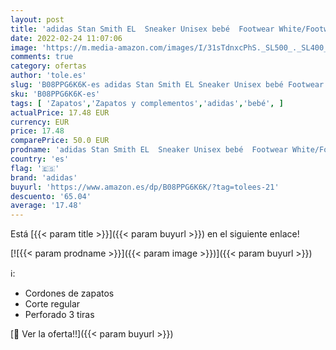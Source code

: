```yaml
---
layout: post
title: 'adidas Stan Smith EL  Sneaker Unisex bebé  Footwear White/Footwear White/Green  26 EU'
date: 2022-02-24 11:07:06
image: 'https://m.media-amazon.com/images/I/31sTdnxcPhS._SL500_._SL400_.jpg'
comments: true
category: ofertas
author: 'tole.es'
slug: 'B08PPG6K6K-es adidas Stan Smith EL Sneaker Unisex bebé Footwear...'
sku: 'B08PPG6K6K-es'
tags: [ 'Zapatos','Zapatos y complementos','adidas','bebé', ]
actualPrice: 17.48 EUR
currency: EUR
price: 17.48
comparePrice: 50.0 EUR
prodname: 'adidas Stan Smith EL  Sneaker Unisex bebé  Footwear White/Footwear White/Green  26 EU'
country: 'es'
flag: '🇪🇸'
brand: 'adidas'
buyurl: 'https://www.amazon.es/dp/B08PPG6K6K/?tag=tolees-21'
descuento: '65.04'
average: '17.48'
---
```


Está [{{< param title >}}]({{< param buyurl >}}) en el siguiente enlace!

[![{{< param prodname >}}]({{< param image >}})]({{< param buyurl >}})

ℹ️:

- Cordones de zapatos
- Corte regular
- Perforado 3 tiras

[🛒 Ver la oferta!!]({{< param buyurl >}})
